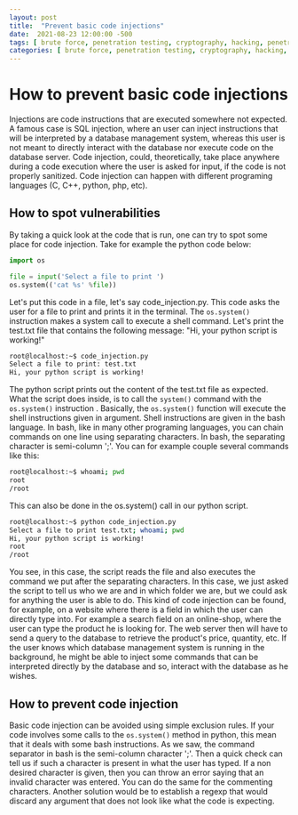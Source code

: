 ```yaml
---
layout: post
title:  "Prevent basic code injections"
date:  2021-08-23 12:00:00 -500
tags: [ brute force, penetration testing, cryptography, hacking, penetration testing, wifi]
categories: [ brute force, penetration testing, cryptography, hacking, penetration testing, wifi]
---
```


# How to prevent basic code injections

Injections are code instructions that are executed somewhere not expected. A famous case is SQL injection, where an user can inject instructions that will be interpreted by a database management system, whereas this user is not meant to directly interact with the database nor execute code on the database server. Code injection, could, theoretically, take place anywhere during a code execution where the user is asked for input, if the code is not properly sanitized. Code injection can happen with different programing languages (C, C++, python, php, etc).

## How to spot vulnerabilities
By taking a quick look at the code that is run, one can try to spot some place for code injection.
Take for example the python code below:
```python
import os

file = input('Select a file to print ')
os.system(('cat %s' %file))
```
Let's put this code in a file, let's say code_injection.py.
This code asks the user for a file to print and prints it in the terminal. The `os.system()` instruction makes a system call to execute a shell command. Let's print the test.txt file that contains the following message: "Hi, your python script is working!"

```bash
root@localhost:~$ code_injection.py
Select a file to print: test.txt
Hi, your python script is working!
```

The python script prints out the content of the test.txt file as expected. What the script does inside, is to call the `system()` command with the `os.system()` instruction . Basically, the `os.system()` function will execute the shell instructions given in argument. Shell instructions are given in the bash language. In bash, like in many other programing languages, you can chain commands on one line using separating characters. In bash, the separating character is semi-column ';'. You can for example couple several commands like this:
```bash
root@localhost:~$ whoami; pwd
root
/root
```

This can also be done in the os.system() call in our python script.
```bash
root@localhost:~$ python code_injection.py
Select a file to print test.txt; whoami; pwd
Hi, your python script is working!
root
/root
```
You see, in this case, the script reads the file and also executes the command we put after the separating characters. In this case, we just asked the script to tell us who we are and in which folder we are, but we could ask for anything the user is able to do. This kind of code injection can be found, for example, on a website where there is a field in which the user can directly type into. For example a search field on an online-shop, where the user can type the product he is looking for. The web server then will have to send a query to the database to retrieve the product's price, quantity, etc. If the user knows which database management system is running in the background, he might be able to inject some commands that can be interpreted directly by the database and so, interact with the database as he wishes.

## How to prevent code injection
Basic code injection can be avoided using simple exclusion rules. If your code involves some calls to the `os.system()` method in python, this mean that it deals with some bash instructions. As we saw, the command separator in bash is the semi-column character ';'. Then a quick check can tell us if such a character is present in what the user has typed. If a non desired character is given, then you can throw an error saying that an invalid character was entered. You can do the same for the commenting characters. Another solution would be to establish a regexp that would discard any argument that does not look like what the code is expecting.
